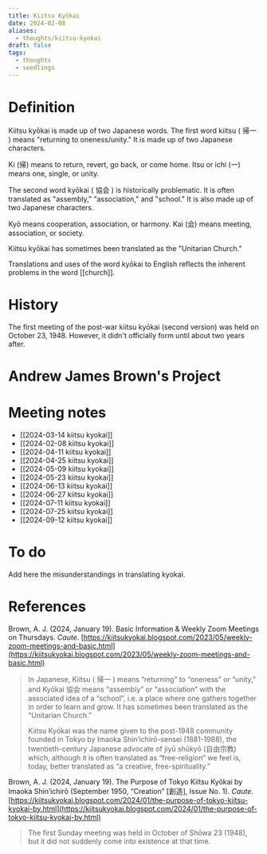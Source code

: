 ```yaml
---
title: Kiitsu Kyōkai
date: 2024-02-08
aliases:
  - thoughts/kiitsu-kyokai
draft: false
tags:
  - thoughts
  - seedlings
---
```

# Definition

Kiitsu kyōkai is made up of two Japanese words. The first word kiitsu ( 帰一 ) means "returning to oneness/unity." It is made up of two Japanese characters.

Ki (帰) means to return, revert, go back, or come home.
Itsu or ichi (一) means one, single, or unity.

The second word kyōkai ( 協会 ) is historically problematic. It is often translated as "assembly," "association," and "school." It is also made up of two Japanese characters.

Kyō means cooperation, association, or harmony.
Kai (会) means meeting, association, or society.

Kiitsu kyōkai has sometimes been translated as the "Unitarian Church."

Translations and uses of the word kyōkai to English reflects the inherent problems in the word [[church]].

# History

The first meeting of the post-war kiitsu kyōkai (second version) was held on October 23, 1948. However, it didn't officially form until about two years after.

# Andrew James Brown's Project



# Meeting notes

- [[2024-03-14 kiitsu kyokai]]
- [[2024-02-08 kiitsu kyokai]]
- [[2024-04-11 kiitsu kyokai]]
- [[2024-04-25 kiitsu kyokai]]
- [[2024-05-09 kiitsu kyokai]]
- [[2024-05-23 kiitsu kyokai]]
- [[2024-06-13 kiitsu kyokai]]
- [[2024-06-27 kiitsu kyokai]]
- [[2024-07-11 kiitsu kyokai]]
- [[2024-07-25 kiitsu kyokai]]
- [[2024-09-12 kiitsu kyokai]]

# To do

Add here the misunderstandings in translating kyokai.

# References

Brown, A. J. (2024, January 19). Basic Information & Weekly Zoom Meetings on Thursdays. _Caute_. [https://kiitsukyokai.blogspot.com/2023/05/weekly-zoom-meetings-and-basic.html](https://kiitsukyokai.blogspot.com/2023/05/weekly-zoom-meetings-and-basic.html)

>In Japanese, Kiitsu ( 帰一 ) means “returning” to “oneness” or “unity,” and Kyōkai 協会 means “assembly” or “association” with the associated idea of a “school”, i.e. a place where one gathers together in order to learn and grow. It has sometimes been translated as the “Unitarian Church.”
>
>Kiitsu Kyōkai was the name given to the post-1948 community founded in Tokyo by Imaoka Shin’ichirō-sensei (1881-1988), the twentieth-century Japanese advocate of jiyū shūkyō (自由宗教) which, although it is often translated as “free-religion” we feel is, today, better translated as “a creative, free-spirituality.”

Brown, A. J. (2024, January 19). The Purpose of Tokyo Kiitsu Kyōkai by Imaoka Shin’ichirō (September 1950, “Creation” [創造], Issue No. 1). _Caute_. [https://kiitsukyokai.blogspot.com/2024/01/the-purpose-of-tokyo-kiitsu-kyokai-by.html](https://kiitsukyokai.blogspot.com/2024/01/the-purpose-of-tokyo-kiitsu-kyokai-by.html)

>The first Sunday meeting was held in October of Shōwa 23 (1948), but it did not suddenly come into existence at that time.